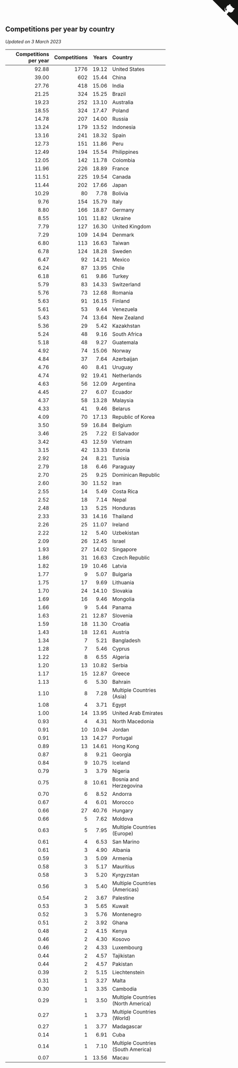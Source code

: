 ## Competitions per year by country

*Updated on  3 March 2023*

| Competitions per year | Competitions | Years | Country |
| ---: | ---: | ---: | :--- |
| 92.88 | 1776 | 19.12 | United States |
| 39.00 | 602 | 15.44 | China |
| 27.76 | 418 | 15.06 | India |
| 21.25 | 324 | 15.25 | Brazil |
| 19.23 | 252 | 13.10 | Australia |
| 18.55 | 324 | 17.47 | Poland |
| 14.78 | 207 | 14.00 | Russia |
| 13.24 | 179 | 13.52 | Indonesia |
| 13.16 | 241 | 18.32 | Spain |
| 12.73 | 151 | 11.86 | Peru |
| 12.49 | 194 | 15.54 | Philippines |
| 12.05 | 142 | 11.78 | Colombia |
| 11.96 | 226 | 18.89 | France |
| 11.51 | 225 | 19.54 | Canada |
| 11.44 | 202 | 17.66 | Japan |
| 10.29 | 80 | 7.78 | Bolivia |
| 9.76 | 154 | 15.79 | Italy |
| 8.80 | 166 | 18.87 | Germany |
| 8.55 | 101 | 11.82 | Ukraine |
| 7.79 | 127 | 16.30 | United Kingdom |
| 7.29 | 109 | 14.94 | Denmark |
| 6.80 | 113 | 16.63 | Taiwan |
| 6.78 | 124 | 18.28 | Sweden |
| 6.47 | 92 | 14.21 | Mexico |
| 6.24 | 87 | 13.95 | Chile |
| 6.18 | 61 | 9.86 | Turkey |
| 5.79 | 83 | 14.33 | Switzerland |
| 5.76 | 73 | 12.68 | Romania |
| 5.63 | 91 | 16.15 | Finland |
| 5.61 | 53 | 9.44 | Venezuela |
| 5.43 | 74 | 13.64 | New Zealand |
| 5.36 | 29 | 5.42 | Kazakhstan |
| 5.24 | 48 | 9.16 | South Africa |
| 5.18 | 48 | 9.27 | Guatemala |
| 4.92 | 74 | 15.06 | Norway |
| 4.84 | 37 | 7.64 | Azerbaijan |
| 4.76 | 40 | 8.41 | Uruguay |
| 4.74 | 92 | 19.41 | Netherlands |
| 4.63 | 56 | 12.09 | Argentina |
| 4.45 | 27 | 6.07 | Ecuador |
| 4.37 | 58 | 13.28 | Malaysia |
| 4.33 | 41 | 9.46 | Belarus |
| 4.09 | 70 | 17.13 | Republic of Korea |
| 3.50 | 59 | 16.84 | Belgium |
| 3.46 | 25 | 7.22 | El Salvador |
| 3.42 | 43 | 12.59 | Vietnam |
| 3.15 | 42 | 13.33 | Estonia |
| 2.92 | 24 | 8.21 | Tunisia |
| 2.79 | 18 | 6.46 | Paraguay |
| 2.70 | 25 | 9.25 | Dominican Republic |
| 2.60 | 30 | 11.52 | Iran |
| 2.55 | 14 | 5.49 | Costa Rica |
| 2.52 | 18 | 7.14 | Nepal |
| 2.48 | 13 | 5.25 | Honduras |
| 2.33 | 33 | 14.16 | Thailand |
| 2.26 | 25 | 11.07 | Ireland |
| 2.22 | 12 | 5.40 | Uzbekistan |
| 2.09 | 26 | 12.45 | Israel |
| 1.93 | 27 | 14.02 | Singapore |
| 1.86 | 31 | 16.63 | Czech Republic |
| 1.82 | 19 | 10.46 | Latvia |
| 1.77 | 9 | 5.07 | Bulgaria |
| 1.75 | 17 | 9.69 | Lithuania |
| 1.70 | 24 | 14.10 | Slovakia |
| 1.69 | 16 | 9.46 | Mongolia |
| 1.66 | 9 | 5.44 | Panama |
| 1.63 | 21 | 12.87 | Slovenia |
| 1.59 | 18 | 11.30 | Croatia |
| 1.43 | 18 | 12.61 | Austria |
| 1.34 | 7 | 5.21 | Bangladesh |
| 1.28 | 7 | 5.46 | Cyprus |
| 1.22 | 8 | 6.55 | Algeria |
| 1.20 | 13 | 10.82 | Serbia |
| 1.17 | 15 | 12.87 | Greece |
| 1.13 | 6 | 5.30 | Bahrain |
| 1.10 | 8 | 7.28 | Multiple Countries (Asia) |
| 1.08 | 4 | 3.71 | Egypt |
| 1.00 | 14 | 13.95 | United Arab Emirates |
| 0.93 | 4 | 4.31 | North Macedonia |
| 0.91 | 10 | 10.94 | Jordan |
| 0.91 | 13 | 14.27 | Portugal |
| 0.89 | 13 | 14.61 | Hong Kong |
| 0.87 | 8 | 9.21 | Georgia |
| 0.84 | 9 | 10.75 | Iceland |
| 0.79 | 3 | 3.79 | Nigeria |
| 0.75 | 8 | 10.61 | Bosnia and Herzegovina |
| 0.70 | 6 | 8.52 | Andorra |
| 0.67 | 4 | 6.01 | Morocco |
| 0.66 | 27 | 40.76 | Hungary |
| 0.66 | 5 | 7.62 | Moldova |
| 0.63 | 5 | 7.95 | Multiple Countries (Europe) |
| 0.61 | 4 | 6.53 | San Marino |
| 0.61 | 3 | 4.90 | Albania |
| 0.59 | 3 | 5.09 | Armenia |
| 0.58 | 3 | 5.17 | Mauritius |
| 0.58 | 3 | 5.20 | Kyrgyzstan |
| 0.56 | 3 | 5.40 | Multiple Countries (Americas) |
| 0.54 | 2 | 3.67 | Palestine |
| 0.53 | 3 | 5.65 | Kuwait |
| 0.52 | 3 | 5.76 | Montenegro |
| 0.51 | 2 | 3.92 | Ghana |
| 0.48 | 2 | 4.15 | Kenya |
| 0.46 | 2 | 4.30 | Kosovo |
| 0.46 | 2 | 4.33 | Luxembourg |
| 0.44 | 2 | 4.57 | Tajikistan |
| 0.44 | 2 | 4.57 | Pakistan |
| 0.39 | 2 | 5.15 | Liechtenstein |
| 0.31 | 1 | 3.27 | Malta |
| 0.30 | 1 | 3.35 | Cambodia |
| 0.29 | 1 | 3.50 | Multiple Countries (North America) |
| 0.27 | 1 | 3.73 | Multiple Countries (World) |
| 0.27 | 1 | 3.77 | Madagascar |
| 0.14 | 1 | 6.91 | Cuba |
| 0.14 | 1 | 7.10 | Multiple Countries (South America) |
| 0.07 | 1 | 13.56 | Macau |


<a href="https://github.com/JustinTimeCuber/wca_statistics" class="github-corner" aria-label="View source on Github"><svg width="80" height="80" viewBox="0 0 250 250" style="fill:#151513; color:#fff; position: absolute; top: 0; border: 0; right: 0;" aria-hidden="true"><path d="M0,0 L115,115 L130,115 L142,142 L250,250 L250,0 Z"></path><path d="M128.3,109.0 C113.8,99.7 119.0,89.6 119.0,89.6 C122.0,82.7 120.5,78.6 120.5,78.6 C119.2,72.0 123.4,76.3 123.4,76.3 C127.3,80.9 125.5,87.3 125.5,87.3 C122.9,97.6 130.6,101.9 134.4,103.2" fill="currentColor" style="transform-origin: 130px 106px;" class="octo-arm"></path><path d="M115.0,115.0 C114.9,115.1 118.7,116.5 119.8,115.4 L133.7,101.6 C136.9,99.2 139.9,98.4 142.2,98.6 C133.8,88.0 127.5,74.4 143.8,58.0 C148.5,53.4 154.0,51.2 159.7,51.0 C160.3,49.4 163.2,43.6 171.4,40.1 C171.4,40.1 176.1,42.5 178.8,56.2 C183.1,58.6 187.2,61.8 190.9,65.4 C194.5,69.0 197.7,73.2 200.1,77.6 C213.8,80.2 216.3,84.9 216.3,84.9 C212.7,93.1 206.9,96.0 205.4,96.6 C205.1,102.4 203.0,107.8 198.3,112.5 C181.9,128.9 168.3,122.5 157.7,114.1 C157.9,116.9 156.7,120.9 152.7,124.9 L141.0,136.5 C139.8,137.7 141.6,141.9 141.8,141.8 Z" fill="currentColor" class="octo-body"></path></svg></a><style>.github-corner:hover .octo-arm{animation:octocat-wave 560ms ease-in-out}@keyframes octocat-wave{0%,100%{transform:rotate(0)}20%,60%{transform:rotate(-25deg)}40%,80%{transform:rotate(10deg)}}@media (max-width:500px){.github-corner:hover .octo-arm{animation:none}.github-corner .octo-arm{animation:octocat-wave 560ms ease-in-out}}</style>
